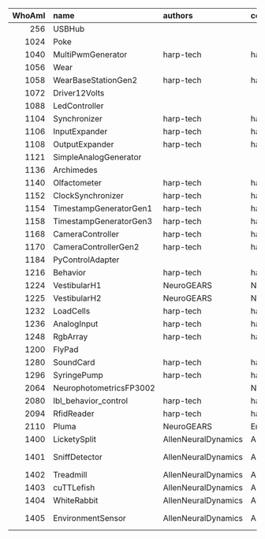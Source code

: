 |   WhoAmI | name                    | authors             | copyright           | repositoryUrl                                                         | projectUrl                                                            |
|---------:|:------------------------|:--------------------|:--------------------|:----------------------------------------------------------------------|:----------------------------------------------------------------------|
|      256 | USBHub                  |                     |                     |                                                                       |                                                                       |
|     1024 | Poke                    |                     |                     |                                                                       |                                                                       |
|     1040 | MultiPwmGenerator       | harp-tech           | harp-tech           | https://github.com/harp-tech/device.multipwm                          | https://github.com/harp-tech/device.multipwm                          |
|     1056 | Wear                    |                     |                     |                                                                       |                                                                       |
|     1058 | WearBaseStationGen2     | harp-tech           | harp-tech           | https://github.com/harp-tech/harp_wear_basestation_v2                 | https://github.com/harp-tech/harp_wear_basestation_v2                 |
|     1072 | Driver12Volts           |                     |                     |                                                                       |                                                                       |
|     1088 | LedController           |                     |                     |                                                                       |                                                                       |
|     1104 | Synchronizer            | harp-tech           | harp-tech           | https://github.com/harp-tech/device.synchronizer                      | https://github.com/harp-tech/device.synchronizer                      |
|     1106 | InputExpander           | harp-tech           | harp-tech           | https://github.com/harp-tech/device.inputexpander                     | https://github.com/harp-tech/device.inputexpander                     |
|     1108 | OutputExpander          | harp-tech           | harp-tech           | https://github.com/harp-tech/device.outputexpander                    | https://github.com/harp-tech/device.outputexpander                    |
|     1121 | SimpleAnalogGenerator   |                     |                     |                                                                       |                                                                       |
|     1136 | Archimedes              |                     |                     |                                                                       |                                                                       |
|     1140 | Olfactometer            | harp-tech           | harp-tech           | https://github.com/harp-tech/device.olfactometer                      | https://github.com/harp-tech/device.olfactometer                      |
|     1152 | ClockSynchronizer       | harp-tech           | harp-tech           | https://github.com/harp-tech/device.clocksync                         | https://github.com/harp-tech/device.clocksync                         |
|     1154 | TimestampGeneratorGen1  | harp-tech           | harp-tech           | https://github.com/harp-tech/harp_timestamp_generator_Gen1            | https://github.com/harp-tech/harp_timestamp_generator_Gen1            |
|     1158 | TimestampGeneratorGen3  | harp-tech           | harp-tech           | https://github.com/harp-tech/device.timestampgeneratorgen3            | https://github.com/harp-tech/device.timestampgeneratorgen3            |
|     1168 | CameraController        | harp-tech           | harp-tech           | https://github.com/harp-tech/device.cameracontroller                  | https://github.com/harp-tech/device.cameracontroller                  |
|     1170 | CameraControllerGen2    | harp-tech           | harp-tech           | https://github.com/harp-tech/device.cameracontrollergen2              | https://github.com/harp-tech/device.cameracontrollergen2              |
|     1184 | PyControlAdapter        |                     |                     |                                                                       |                                                                       |
|     1216 | Behavior                | harp-tech           | harp-tech           | https://github.com/harp-tech/device.behavior                          | https://github.com/harp-tech/device.behavior                          |
|     1224 | VestibularH1            | NeuroGEARS          | NeuroGEARS          | https://github.com/neurogears/device.vestibularH1                     | https://github.com/neurogears/device.vestibularH1                     |
|     1225 | VestibularH2            | NeuroGEARS          | NeuroGEARS          | https://github.com/neurogears/device.vestibularH2                     | https://github.com/neurogears/device.vestibularH2                     |
|     1232 | LoadCells               | harp-tech           | harp-tech           | https://github.com/harp-tech/device.loadcells                         | https://github.com/harp-tech/device.loadcells                         |
|     1236 | AnalogInput             | harp-tech           | harp-tech           | https://github.com/harp-tech/device.analoginput                       | https://github.com/harp-tech/device.analoginput                       |
|     1248 | RgbArray                | harp-tech           | harp-tech           | https://github.com/harp-tech/device.rgbarray                          | https://github.com/harp-tech/device.rgbarray                          |
|     1200 | FlyPad                  |                     |                     |                                                                       |                                                                       |
|     1280 | SoundCard               | harp-tech           | harp-tech           | https://github.com/harp-tech/device.soundcard                         | https://github.com/harp-tech/device.soundcard                         |
|     1296 | SyringePump             | harp-tech           | harp-tech           | https://github.com/harp-tech/device.syringepump                       | https://github.com/harp-tech/device.syringepump                       |
|     2064 | NeurophotometricsFP3002 |                     | Neurophotometrics   | https://github.com/neurophotometrics/neurophotometrics                | https://github.com/neurophotometrics/neurophotometrics                |
|     2080 | Ibl_behavior_control    | harp-tech           | harp-tech           | https://github.com/harp-tech/IBL_behavior_control                     | https://github.com/harp-tech/IBL_behavior_control                     |
|     2094 | RfidReader              | harp-tech           | harp-tech           | https://github.com/harp-tech/device.rfidreader                        | https://github.com/harp-tech/device.rfidreader                        |
|     2110 | Pluma                   | NeuroGEARS          | EmotionalCities     | https://github.com/emotional-cities/pluma                             | https://github.com/emotional-cities/pluma                             |
|     1400 | LicketySplit            | AllenNeuralDynamics | AllenNeuralDynamics | https://github.com/AllenNeuralDynamics/harp.device.lickety-split      | https://github.com/AllenNeuralDynamics/harp.device.lickety-split      |
|     1401 | SniffDetector           | AllenNeuralDynamics | AllenNeuralDynamics | https://github.com/AllenNeuralDynamics/harp.device.sniff-detector     | https://github.com/AllenNeuralDynamics/harp.device.sniff-detector     |
|     1402 | Treadmill               | AllenNeuralDynamics | AllenNeuralDynamics | https://github.com/AllenNeuralDynamics/harp.device.treadmill          | https://github.com/AllenNeuralDynamics/harp.device.treadmill          |
|     1403 | cuTTLefish              | AllenNeuralDynamics | AllenNeuralDynamics | https://github.com/AllenNeuralDynamics/harp.device.cuttlefish         | https://github.com/AllenNeuralDynamics/harp.device.cuttlefish         |
|     1404 | WhiteRabbit             | AllenNeuralDynamics | AllenNeuralDynamics | https://github.com/AllenNeuralDynamics/harp.device.white-rabbit       | https://github.com/AllenNeuralDynamics/harp.device.white-rabbit       |
|     1405 | EnvironmentSensor       | AllenNeuralDynamics | AllenNeuralDynamics | https://github.com/AllenNeuralDynamics/harp.device.environment-sensor | https://github.com/AllenNeuralDynamics/harp.device.environment-sensor |